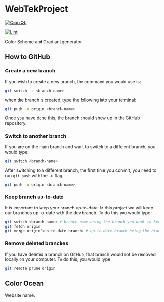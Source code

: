 # WebTekProject

[![CodeQL](https://github.com/TheFakeKiwi/WebTekProject/actions/workflows/codeql.yml/badge.svg)](https://github.com/TheFakeKiwi/WebTekProject/actions/workflows/codeql.yml)

[![Lint](https://github.com/TheFakeKiwi/WebTekProject/actions/workflows/lint.yml/badge.svg)](https://github.com/TheFakeKiwi/WebTekProject/actions/workflows/lint.yml)

Color Scheme and Gradiant generator.

## How to GitHub

### Create a new branch

If you wish to create a new branch, the command you would use is:

```bash
git switch -c <branch-name>
```

when the branch is created, type the following into your terminal:

```bash
git push -u origin <branch-name>
```

Once you have done this, the branch should show up in the GitHub repository.

### Switch to another branch

If you are on the main branch and want to switch to a different branch, you would type:

```bash
git switch <branch-name>
```

After switching to a different branch, the first time you commit, you need to run `git push` with the `-u` flag.

```bash
git push -u origin <branch-name>
```

### Keep branch up-to-date

It is important to keep your branch up-to-date. In this project we will keep our branches up-to-date with the dev branch. To do this you would type:

```bash
git switch <branch-name> # branch-name being the branch you want to keep up-to-date
git fetch origin
git merge origin/<up-to-date-branch> # up-to-date-branch being the branch that merges into your branch
```

### Remove deleted branches

If you have deleted a branch on GitHub, that branch would not be removed locally on your computer. To do this, you would type:

```bash
git remote prune origin
```

## Color Ocean

Website name.

